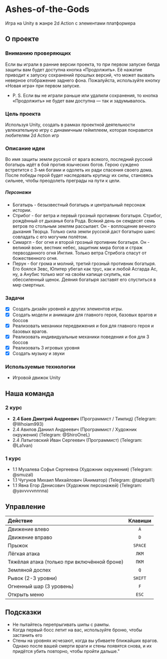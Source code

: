# Ashes-of-the-Gods
Игра на Unity в жанре 2d Action с элементами платформера


## О проекте

### Вниманию проверяющих
Если вы играли в ранние версии проекта, то при первом запуске билда защиты вам будет доступна кнопка «Продолжить». Её нажатие приводит к запуску сохранений прошлых версий, что может вызвать неверное отображение заднего фона. Пожалуйста, используйте кнопку «Новая игра» при первом запуске.
- P. S. Если вы не играли раньше или удалили сохранения, то кнопка «Продолжить» не будет вам доступна — так и задумывалось.

### Цель проекта
Используя Unity, создать в рамках проектной деятельности увлекательную игру с динамичным геймплеем, которая понравится любителям 2d Action игр

### Описание идеи
Во имя защиты земли русской от врага всякого, последний русский богатырь идёт в бой против языческих богов. Герою суждено встретится с 3-мя богами и одолеть их ради спасения своего дома. После победы герой будет наследовать крупицу их силы, становясь сильнее, чтобы преодолеть преграды на пути к цели.

##### Персонажи
- Богатырь - безызвестный богатырь и центральный персонаж истории.
- Стрибог - бог ветра и первый грозный противник богатыря. Стрибог, рождённый от дыханья бога Рода. Всякий день он семдесят семь ветров по стольным землям рассылает. Он - воплощение вечного дыхания Творца. Только сила земли русской даст богатырю шанс совладать с его могучим полётом.
- Симаргл - бог огня и второй грозный противник богатыря. Он - великий воин, вестник небес, защитник мира богов и страж первозданного огня Инглия. Только ветра Стрибога спасут от божественного огня.
- Перун - бог грома и молний, третий грозный противник богатыря. Его боялся Зевс, Юпитер убегал как трус, как и любой Асгарда Ас, ну, а Анубис только мог на своём капище скулить, как обессиленный щенок. Деяния богатыря заставят его спуститься в мир смертных.



### Задачи
- [X] Создать дизайн уровней и других элементов игры.
- [X] Создать модели и анимации для главного героя, базовых врагов и боссов
- [X] Реализовать механики передвижения и боя для главного героя и базовых врагов.
- [X] Реализовать индивидуальные механики поведения и боя для 3 боссов
- [X] Реализовать 3 игровых уровня
- [X] Создать музыку и звуки

### Используемые технологии
- Игровой движок Unity

## Наша команда
</summary>

### 2 курс
- **2.4 Баев Дмитрий Андреевич** (Программист / Тимлид) (Telegram: @Whoiam993)
- 2.4 Авилов Даниил Андреевич (Программист /  Художник окружения) (Telegram: @ShiroOneL)
- 2.4 Латыговский Иван Сергеевич (Программист) (Telegram: @La1van)

### 1 курс
- 1.1 Музалева Софья Сергеевна (Художник окружения) (Telegram: @smuzal)
- 1.1 Чугунов Михаил Михайлович (Аниматор) (Telegram: @tapetail1)
- 1.1 Явна Егор Денисович (Художник персонажей) (Telegram: @yavvvvvnnnna)
</details>

## Управление
| Действие  | Клавиши |
| :---- | :----: |
| Движение влево | `A` |
| Движение вправо | `D` |
| Прыжок | `SPACE` |
| Лёгкая атака | `ЛКМ` |
| Тяжёлая атака (только при включённой броне) | `ПКМ` |
| Земляной доспех | `Q` |
| Рывок (2-3 уровни) | `SHIFT` |
| Огненный шар (3 уровень) | `F` |
| Открыть меню  | `ESC` |

## Подсказки
- Не пытайтесь перепрыгивать шипы с рампы.
- Когда первый босс летит на вас, используйте броню, чтобы застанить его
- Стены на уровнях исчезают, когда вы убиваете ближайших врагов. Однако после вашей смерти враги и стены появятся снова, и их придётся убить повторно, чтобы пройти дальше."
